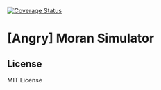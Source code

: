 [![Coverage Status](https://coveralls.io/repos/github/AngryMaciek/angry-moran-simulator/badge.svg?branch=master)](https://coveralls.io/github/AngryMaciek/angry-moran-simulator?branch=master)

# [Angry] Moran Simulator

## License

MIT License
